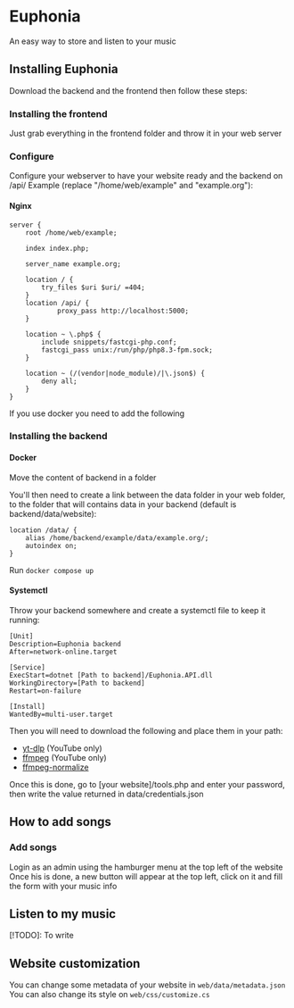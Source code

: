 # Euphonia
An easy way to store and listen to your music

## Installing Euphonia
Download the backend and the frontend then follow these steps:

### Installing the frontend
Just grab everything in the frontend folder and throw it in your web server

### Configure
Configure your webserver to have your website ready and the backend on /api/
Example (replace "/home/web/example" and "example.org"):

#### Nginx
```
server {
	root /home/web/example;

	index index.php;

	server_name example.org;

	location / {
		try_files $uri $uri/ =404;
	}
	location /api/ {
        	proxy_pass http://localhost:5000;
	}

	location ~ \.php$ {
		include snippets/fastcgi-php.conf;
		fastcgi_pass unix:/run/php/php8.3-fpm.sock;
	}

	location ~ (/(vendor|node_module)/|\.json$) {
		deny all;
	}
}
```

If you use docker you need to add the following



### Installing the backend

#### Docker
Move the content of backend in a folder

You'll then need to create a link between the data folder in your web folder, to the folder that will contains data in your backend (default is backend/data/website):

```
location /data/ {
	alias /home/backend/example/data/example.org/;
	autoindex on;
}
```
Run `docker compose up`

#### Systemctl
Throw your backend somewhere and create a systemctl file to keep it running:
```
[Unit]
Description=Euphonia backend
After=network-online.target

[Service]
ExecStart=dotnet [Path to backend]/Euphonia.API.dll
WorkingDirectory=[Path to backend]
Restart=on-failure

[Install]
WantedBy=multi-user.target
```

Then you will need to download the following and place them in your path:
 - [yt-dlp](https://github.com/yt-dlp/yt-dlp/wiki/Installation) (YouTube only)
 - [ffmpeg](https://www.ffmpeg.org/download.html) (YouTube only)
 - [ffmpeg-normalize](https://github.com/slhck/ffmpeg-normalize?tab=readme-ov-file#installation)

Once this is done, go to [your website]/tools.php and enter your password, then write the value returned in data/credentials.json

## How to add songs

### Add songs
Login as an admin using the hamburger menu at the top left of the website \
Once his is done, a new button will appear at the top left, click on it and fill the form with your music info

## Listen to my music
[!TODO]: To write

## Website customization
You can change some metadata of your website in `web/data/metadata.json` \
You can also change its style on `web/css/customize.cs`
